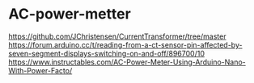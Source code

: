 # AC-power-metter
https://github.com/JChristensen/CurrentTransformer/tree/master
https://forum.arduino.cc/t/reading-from-a-ct-sensor-pin-affected-by-seven-segment-displays-switching-on-and-off/896700/10
https://www.instructables.com/AC-Power-Meter-Using-Arduino-Nano-With-Power-Facto/
